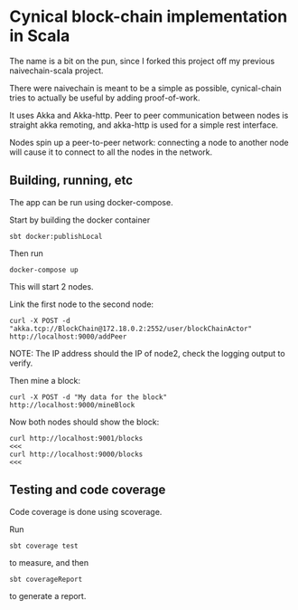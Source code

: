 Cynical block-chain implementation in Scala
==================================

The name is a bit on the pun, since I forked this project off my previous naivechain-scala project.

There were naivechain is meant to be a simple as possible, cynical-chain tries to actually be useful by adding proof-of-work.

It uses Akka and Akka-http. Peer to peer communication between nodes is straight akka remoting, and akka-http is used for a simple rest interface.

Nodes spin up a peer-to-peer network: connecting a node to another node will cause it to connect to all the nodes in the network.


Building, running, etc
----------------------

The app can be run using docker-compose.

Start by building the docker container

    sbt docker:publishLocal

Then run

    docker-compose up

This will start 2 nodes.

Link the first node to the second node:

    curl -X POST -d "akka.tcp://BlockChain@172.18.0.2:2552/user/blockChainActor" http://localhost:9000/addPeer

NOTE: The IP address should the IP of node2, check the logging output to verify.

Then mine a block:

    curl -X POST -d "My data for the block" http://localhost:9000/mineBlock

Now both nodes should show the block:

    curl http://localhost:9001/blocks                                                                                              <<<
    curl http://localhost:9000/blocks                                                                                              <<<

Testing and code coverage
-------------------------

Code coverage is done using scoverage.

Run

    sbt coverage test

to measure, and then

    sbt coverageReport

to generate a report.


